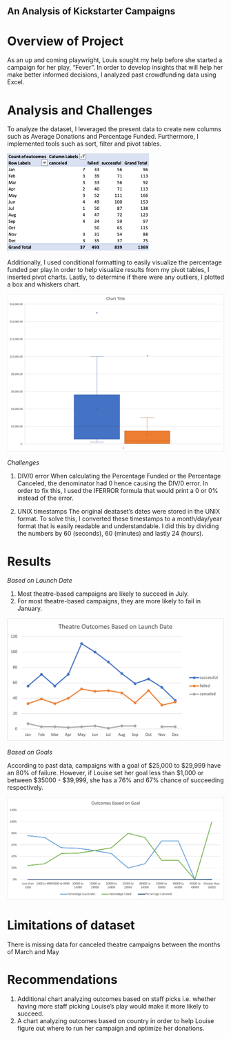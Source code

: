## An Analysis of Kickstarter Campaigns 


# Overview of Project
As an up and coming playwright, Louis sought my help before she started a campaign for her play, “Fever”.  In order to develop insights that will help her make better informed decisions, I analyzed past crowdfunding data using Excel. 


# Analysis and Challenges

To analyze the dataset, I leveraged the present data to create new columns such as Average Donations and Percentage Funded. Furthermore, I implemented tools such as sort, filter and pivot tables. 

![This is an image](https://github.com/jackfrost68/Kickstarter-analysis/blob/7edd40c204fa336c1018b9e85d6f51bd40ce77f1/Screen%20Shot%202021-10-24%20at%202.51.33%20PM.png)


Additionally, I used conditional formatting to easily visualize the percentage funded per play.In order to help visualize results from my pivot tables, I inserted pivot charts. Lastly, to determine if there were any outliers, I plotted a box and whiskers chart. 

![This is an image](https://github.com/jackfrost68/Kickstarter-analysis/blob/7edd40c204fa336c1018b9e85d6f51bd40ce77f1/Box%20and%20whisker%20plot.png)



*Challenges* 

1. DIV/0 error
When calculating the Percentage Funded or the Percentage Canceled, the denominator had 0 hence causing the DIV/0 error. In order to fix this, I used the IFERROR formula that would print a 0 or 0% instead of the error. 

2. UNIX timestamps
The original deataset’s dates were stored in the UNIX format. To solve this, I converted these timestamps to a month/day/year format that is easily readable and understandable. I did this by dividing the numbers by 60 (seconds), 60 (minutes) and lastly 24 (hours). 


# Results 

*Based on Launch Date* 

1. Most theatre-based campaigns are likely to succeed in July. 
2. For most theatre-based campaigns, they are more likely to fail in January. 

![This is an image](https://github.com/jackfrost68/Kickstarter-analysis/blob/a4e00d8fa0aa37e681aea7759de3c9ae377f0d3a/Theater_Outcomes_vs_Launch.png)


*Based on Goals*

According to past data, campaigns with a goal of $25,000 to $29,999 have an 80% of failure. However, if Louise set her goal less than $1,000 or between $35000 - $39,999, she has a 76% and 67% chance of succeeding respectively. 

![This is an image](https://github.com/jackfrost68/Kickstarter-analysis/blob/c6d6be28412df2944b1351a7a9e10bd46e5c633c/Outcomes_vs_Goals.png)

# Limitations of dataset 
There is missing data for canceled theatre campaigns between the months of March and May 

# Recommendations 
1. Additional chart analyzing outcomes based on staff picks i.e. whether having more staff picking Louise’s play would make it more likely to succeed. 
2. A chart analyzing outcomes based on country in order to help Louise figure out where to run her campaign and optimize her donations. 
 
